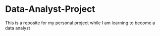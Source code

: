 # Data-Analyst-Project
This is a reposite for my personal project while I am learning to become a data analyst

